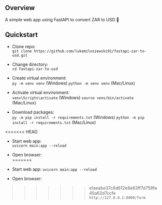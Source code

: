 ## Overview

A simple web app using FastAPI to convert ZAR to USD 💱

## Quickstart

* Clone repo:  
`git clone https://github.com/lukemiloszewski91/fastapi-zar-to-usd.git`

* Change directory:  
`cd fastapi-zar-to-usd`

* Create virtual environment:  
`py -m venv venv` (Windows)
`python -m venv venv` (Mac/Linux)

* Activate virtual environment:  
`venv\Scripts\activate` (Windows)
`source venv/bin/activate` (Mac/Linux)

* Download packages:  
`py -m pip install -r requirements.txt` (Windows)
`python -m pip install -r requirements.txt` (Mac/Linux)

<<<<<<< HEAD
* Start web app:   
`uvicorn main:app --reload`

* Open browser:   
=======
* Start web app:
`uvicorn main:app --reload`

* Open browser:
>>>>>>> e1aeabe37c8d612e8e63ff7d759fa45a62d7ccfe
`http://127.0.0.1:8000/form`
